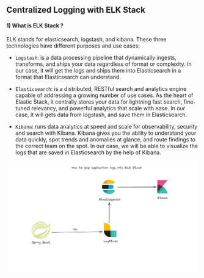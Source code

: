 ## Centralized Logging with ELK Stack

#### 1) What is ELK Stack ?

ELK stands for elasticsearch, logstash, and kibana. These three technologies have different purposes and use cases:

- ``Logstash``: is a data processing pipeline that dynamically ingests, transforms, and ships your data regardless of format or complexity. In our case, it will get the logs and ships them into Elasticsearch in a format that Elasticsearch can understand.


- ``Elasticsearch``: is a distributed, RESTful search and analytics engine capable of addressing a growing number of use cases. As the heart of Elastic Stack, it centrally stores your data for lightning fast search, fine-tuned relevancy, and powerful analytics that scale with ease. In our case, it will gets data from logstash, and save them in Elasticsearch.


- ``Kibana``: runs data analytics at speed and scale for observability, security and search with Kibana. Kibana gives you the ability to understand your data quickly, spot trends and anomalies at glance, and route findings to the correct team on the spot. In our case, we will be able to visualize the logs that are saved in Elasticsearch by the help of Kibana.



<img src="elk.png" alt="drawing" width="800"/>

